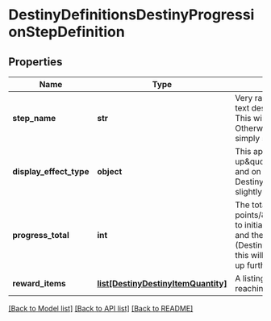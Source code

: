 # DestinyDefinitionsDestinyProgressionStepDefinition

## Properties
Name | Type | Description | Notes
------------ | ------------- | ------------- | -------------
**step_name** | **str** | Very rarely, Progressions will have localized text describing the Level of the progression. This will be that localized text, if it exists. Otherwise, the standard appears to be to simply show the level numerically. | [optional] 
**display_effect_type** | **object** | This appears to be, when you \&quot;level up\&quot;, whether a visual effect will display and on what entity. See DestinyProgressionStepDisplayEffect for slightly more info. | [optional] 
**progress_total** | **int** | The total amount of progression points/\&quot;experience\&quot; you will need to initially reach this step. If this is the last step and the progression is repeating indefinitely (DestinyProgressionDefinition.repeatLastStep), this will also be the progress needed to level it up further by repeating this step again. | [optional] 
**reward_items** | [**list[DestinyDestinyItemQuantity]**](DestinyDestinyItemQuantity.md) | A listing of items rewarded as a result of reaching this level. | [optional] 

[[Back to Model list]](../README.md#documentation-for-models) [[Back to API list]](../README.md#documentation-for-api-endpoints) [[Back to README]](../README.md)


